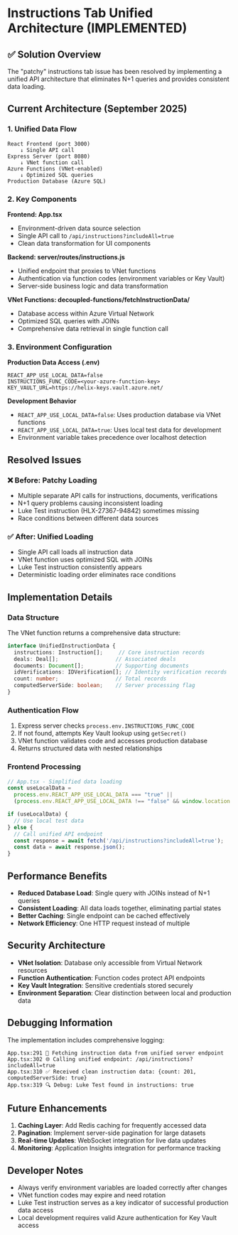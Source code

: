 # Instructions Tab Unified Architecture (IMPLEMENTED)

## ✅ Solution Overview

The "patchy" instructions tab issue has been resolved by implementing a unified API architecture that eliminates N+1 queries and provides consistent data loading.

## Current Architecture (September 2025)

### 1. Unified Data Flow
```
React Frontend (port 3000)
    ↓ Single API call
Express Server (port 8080) 
    ↓ VNet function call
Azure Functions (VNet-enabled)
    ↓ Optimized SQL queries
Production Database (Azure SQL)
```

### 2. Key Components

**Frontend: App.tsx**
- Environment-driven data source selection
- Single API call to `/api/instructions?includeAll=true`
- Clean data transformation for UI components

**Backend: server/routes/instructions.js**
- Unified endpoint that proxies to VNet functions
- Authentication via function codes (environment variables or Key Vault)
- Server-side business logic and data transformation

**VNet Functions: decoupled-functions/fetchInstructionData/**
- Database access within Azure Virtual Network
- Optimized SQL queries with JOINs
- Comprehensive data retrieval in single function call

### 3. Environment Configuration

**Production Data Access (.env)**
```env
REACT_APP_USE_LOCAL_DATA=false
INSTRUCTIONS_FUNC_CODE=<your-azure-function-key>
KEY_VAULT_URL=https://helix-keys.vault.azure.net/
```

**Development Behavior**
- `REACT_APP_USE_LOCAL_DATA=false`: Uses production database via VNet functions
- `REACT_APP_USE_LOCAL_DATA=true`: Uses local test data for development
- Environment variable takes precedence over localhost detection

## Resolved Issues

### ❌ Before: Patchy Loading
- Multiple separate API calls for instructions, documents, verifications
- N+1 query problems causing inconsistent loading
- Luke Test instruction (HLX-27367-94842) sometimes missing
- Race conditions between different data sources

### ✅ After: Unified Loading  
- Single API call loads all instruction data
- VNet function uses optimized SQL with JOINs
- Luke Test instruction consistently appears
- Deterministic loading order eliminates race conditions

## Implementation Details

### Data Structure
The VNet function returns a comprehensive data structure:
```typescript
interface UnifiedInstructionData {
  instructions: Instruction[];     // Core instruction records
  deals: Deal[];                  // Associated deals
  documents: Document[];          // Supporting documents  
  idVerifications: IDVerification[]; // Identity verification records
  count: number;                  // Total records
  computedServerSide: boolean;    // Server processing flag
}
```

### Authentication Flow
1. Express server checks `process.env.INSTRUCTIONS_FUNC_CODE`
2. If not found, attempts Key Vault lookup using `getSecret()`
3. VNet function validates code and accesses production database
4. Returns structured data with nested relationships

### Frontend Processing
```typescript
// App.tsx - Simplified data loading
const useLocalData = 
  process.env.REACT_APP_USE_LOCAL_DATA === "true" ||
  (process.env.REACT_APP_USE_LOCAL_DATA !== "false" && window.location.hostname === "localhost");

if (useLocalData) {
  // Use local test data
} else {
  // Call unified API endpoint
  const response = await fetch('/api/instructions?includeAll=true');
  const data = await response.json();
}
```

## Performance Benefits

- **Reduced Database Load**: Single query with JOINs instead of N+1 queries
- **Consistent Loading**: All data loads together, eliminating partial states
- **Better Caching**: Single endpoint can be cached effectively
- **Network Efficiency**: One HTTP request instead of multiple

## Security Architecture

- **VNet Isolation**: Database only accessible from Virtual Network resources
- **Function Authentication**: Function codes protect API endpoints
- **Key Vault Integration**: Sensitive credentials stored securely
- **Environment Separation**: Clear distinction between local and production data

## Debugging Information

The implementation includes comprehensive logging:
```
App.tsx:291 🔵 Fetching instruction data from unified server endpoint
App.tsx:302 🌐 Calling unified endpoint: /api/instructions?includeAll=true
App.tsx:310 ✅ Received clean instruction data: {count: 201, computedServerSide: true}
App.tsx:319 🔍 Debug: Luke Test found in instructions: true
```

## Future Enhancements

1. **Caching Layer**: Add Redis caching for frequently accessed data
2. **Pagination**: Implement server-side pagination for large datasets
3. **Real-time Updates**: WebSocket integration for live data updates
4. **Monitoring**: Application Insights integration for performance tracking

## Developer Notes

- Always verify environment variables are loaded correctly after changes
- VNet function codes may expire and need rotation
- Luke Test instruction serves as a key indicator of successful production data access
- Local development requires valid Azure authentication for Key Vault access
